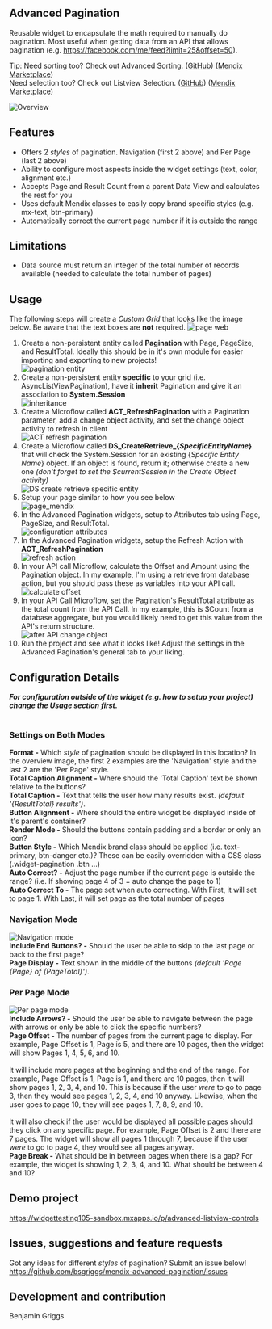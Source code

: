 ## Advanced Pagination
Reusable widget to encapsulate the math required to manually do pagination. Most useful when getting data from an API that allows pagination (e.g. https://facebook.com/me/feed?limit=25&offset=50).

Tip: Need sorting too? Check out Advanced Sorting. (<a href='https://github.com/bsgriggs/mendix-advanced-sorting' target="_blank">GitHub</a>) (<a href='https://marketplace.mendix.com/link/component/202511' target="_blank">Mendix Marketplace</a>)  
Need selection too? Check out Listview Selection. (<a href='https://github.com/bsgriggs/mendix-listview-selection' target="_blank">GitHub</a>) (<a href='https://marketplace.mendix.com/link/component/212384' target="_blank">Mendix Marketplace</a>)

![Overview](https://github.com/bsgriggs/pagination/blob/media/Overview.png)

## Features
- Offers 2 *styles* of pagination. Navigation (first 2 above) and Per Page (last 2 above)
- Ability to configure most aspects inside the widget settings (text, color, alignment etc.)
- Accepts Page and Result Count from a parent Data View and calculates the rest for you 
- Uses default Mendix classes to easily copy brand specific styles (e.g. mx-text, btn-primary)
- Automatically correct the current page number if it is outside the range

## Limitations
- Data source must return an integer of the total number of records available (needed to calculate the total number of pages)

## Usage
The following steps will create a *Custom Grid* that looks like the image below. Be aware that the text boxes are **not** required.
![page web](https://github.com/bsgriggs/pagination/blob/media/page_web.png)

1. Create a non-persistent entity called **Pagination** with Page, PageSize, and ResultTotal. Ideally this should be in it's own module for easier importing and exporting to new projects!<br/>![pagination entity](https://github.com/bsgriggs/pagination/blob/media/pagination_entity.png)
2. Create a non-persistent entity **specific** to your grid (i.e. AsyncListViewPagination), have it **inherit** Pagination and give it an association to **System.Session**<br/>![inheritance](https://github.com/bsgriggs/pagination/blob/media/inheritance.png)
3. Create a Microflow called **ACT_RefreshPagination** with a Pagination parameter, add a change object activity, and set the change object activity to refresh in client<br/>![ACT refresh pagination](https://github.com/bsgriggs/pagination/blob/media/ACT_RefreshPagination.png)
4. Create a Microflow called **DS_CreateRetrieve_{*SpecificEntityName*}** that will check the System.Session for an existing {*Specific Entity Name*} object. If an object is found, return it; otherwise create a new one *(don't forget to set the $currentSession in the Create Object activity)*<br/>![DS create retrieve specific entity](https://github.com/bsgriggs/pagination/blob/media/DS_Inheritance.png)
5. Setup your page similar to how you see below<br/>![page_mendix](https://github.com/bsgriggs/pagination/blob/media/page_mendix.png)
6. In the Advanced Pagination widgets, setup to Attributes tab using Page, PageSize, and ResultTotal.<br/>![configuration attributes](https://github.com/bsgriggs/pagination/blob/media/config_attributes.png)
7. In the Advanced Pagination widgets, setup the Refresh Action with **ACT_RefreshPagination**<br/>![refresh action](https://github.com/bsgriggs/pagination/blob/media/config_actions.png)
8. In your API call Microflow, calculate the Offset and Amount using the Pagination object. In my example, I'm using a retrieve from database action, but you should pass these as variables into your API call. <br/>![calculate offset](https://github.com/bsgriggs/pagination/blob/media/calculate_offset.png)
9. In your API Call Microflow, set the Pagination's ResultTotal attribute as the total count from the API Call. In my example, this is $Count from a database aggregate, but you would likely need to get this value from the API's return structure.<br/>![after API change object](https://github.com/bsgriggs/pagination/blob/media/afterapi_changeobject.png) 
10. Run the project and see what it looks like! Adjust the settings in the Advanced Pagination's general tab to your liking.

## Configuration Details
***For configuration outside of the widget (e.g. how to setup your project) change the [Usage](https://github.com/bsgriggs/pagination/edit/master/README.md#usage) section first.***<br/><br/>

### Settings on Both Modes
**Format -** Which *style* of pagination should be displayed in this location? In the overview image, the first 2 examples are the 'Navigation' style and the last 2 are the 'Per Page' style.<br/>
**Total Caption Alignment -** Where should the 'Total Caption' text be shown relative to the buttons?<br/>
**Total Caption -** Text that tells the user how many results exist. *(default '{ResultTotal} results')*.<br/>
**Button Alignment -** Where should the entire widget be displayed inside of it's parent's container?<br/>
**Render Mode -** Should the buttons contain padding and a border or only an icon?<br/>
**Button Style -** Which Mendix brand class should be applied (i.e. text-primary, btn-danger etc.)? These can be easily overridden with a CSS class (.widget-pagination .btn ...)<br/>
**Auto Correct? -** Adjust the page number if the current page is outside the range? (i.e. If showing page 4 of 3 = auto change the page to 1)<br/>
**Auto Correct To -** The page set when auto correcting. With First, it will set to page 1. With Last, it will set page as the total number of pages<br/>


### Navigation Mode
![Navigation mode](https://github.com/bsgriggs/pagination/blob/media/config_navigation.png)<br/>
**Include End Buttons? -** Should the user be able to skip to the last page or back to the first page?<br/>
**Page Display -** Text shown in the middle of the buttons *(default 'Page {Page} of {PageTotal}')*.<br/>

### Per Page Mode 
![Per page mode](https://github.com/bsgriggs/pagination/blob/media/config_perpage.png)<br/>
**Include Arrows? -** Should the user be able to navigate between the page with arrows or only be able to click the specific numbers?<br/>
**Page Offset -** The number of pages from the current page to display. For example, Page Offset is 1, Page is 5, and there are 10 pages, then the widget will show Pages 1, 4, 5, 6, and 10.<br/><br/>It will include more pages at the beginning and the end of the range. For example, Page Offset is 1, Page is 1, and there are 10 pages, then it will show pages 1, 2, 3, 4, and 10. This is because if the user *were* to go to page 3, then they would see pages 1, 2, 3, 4, and 10 anyway. Likewise, when the user goes to page 10, they will see pages 1, 7, 8, 9, and 10.<br/><br/>It will also check if the user would be displayed all possible pages should they click on any specific page. For example, Page Offset is 2 and there are 7 pages. The widget will show all pages 1 through 7, because if the user *were* to go to page 4, they would see all pages anyway.<br/>
**Page Break -** What should be in between pages when there is a gap? For example, the widget is showing 1, 2, 3, 4, and 10. What should be between 4 and 10?<br/>

## Demo project
https://widgettesting105-sandbox.mxapps.io/p/advanced-listview-controls

## Issues, suggestions and feature requests
Got any ideas for different *styles* of pagination? Submit an issue below!
https://github.com/bsgriggs/mendix-advanced-pagination/issues

## Development and contribution
Benjamin Griggs
